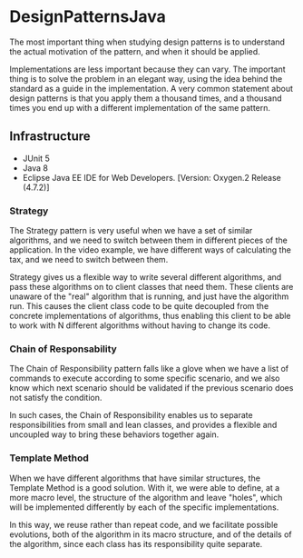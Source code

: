 # DesignPatternsJava

The most important thing when studying design patterns is to understand the actual motivation of the pattern, and when it should be applied.

Implementations are less important because they can vary. The important thing is to solve the problem in an elegant way, using the idea behind the standard as a guide in the implementation. A very common statement about design patterns is that you apply them a thousand times, and a thousand times you end up with a different implementation of the same pattern.


## Infrastructure

* JUnit 5
* Java 8
* Eclipse Java EE IDE for Web Developers. [Version: Oxygen.2 Release (4.7.2)]

### Strategy

The Strategy pattern is very useful when we have a set of similar algorithms, and we need to switch between them in different pieces of the application. In the video example, we have different ways of calculating the tax, and we need to switch between them.

Strategy gives us a flexible way to write several different algorithms, and pass these algorithms on to client classes that need them. These clients are unaware of the "real" algorithm that is running, and just have the algorithm run. This causes the client class code to be quite decoupled from the concrete implementations of algorithms, thus enabling this client to be able to work with N different algorithms without having to change its code.

### Chain of Responsability

The Chain of Responsibility pattern falls like a glove when we have a list of commands to execute according to some specific scenario, and we also know which next scenario should be validated if the previous scenario does not satisfy the condition.

In such cases, the Chain of Responsibility enables us to separate responsibilities from small and lean classes, and provides a flexible and uncoupled way to bring these behaviors together again.

### Template Method

When we have different algorithms that have similar structures, the Template Method is a good solution. With it, we were able to define, at a more macro level, the structure of the algorithm and leave "holes", which will be implemented differently by each of the specific implementations.

In this way, we reuse rather than repeat code, and we facilitate possible evolutions, both of the algorithm in its macro structure, and of the details of the algorithm, since each class has its responsibility quite separate.
